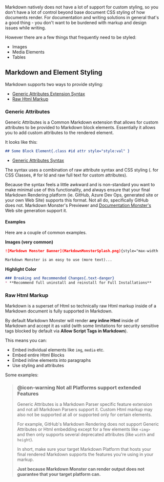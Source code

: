 ﻿Markdown natively does not have a lot of support for custom styling, so you don't have a lot of control beyond base document CSS styling of how documents render. For documentation and writing solutions in general that's a good thing - you don't want to be burdened with markup and design issues while writing.

However there are a few things that frequently need to be styled:

* Images
* Media Elements
* Tables

## Markdown and Element Styling
Markdown supports two ways to provide styling:

* [Generic Attributes Extension Syntax](#generic-attributes)
* [Raw Html Markup](#raw-html-markup) 

### Generic Attributes
Generic Attributes is a Common Markdown extension that allows for custom attributes to be provided to Markdown block elements. Essentially it allows you to add custom attributes to the rendered element. 

It looks like this:

```markdown
## Some Block Element{.class #id attr style="style:val" }
```

* [Generic Attributes Syntax](https://talk.commonmark.org/t/consistent-attribute-syntax/272)

The syntax uses a combination of raw attribute syntax and CSS styling (. for CSS Classes, # for Id and raw full text for custom attributes).

Because the syntax feels a little awkward and is non-standard you want to make minimal use of this functionality, and always ensure that your final Markdown Rendering platform (ie. GitHub, Azure Dev Ops, generated site or your own Web Site) supports this format. Not all do, specifically GitHub does not. Markdown Monster's Previewer and [Documentation Monster's](https://documentationmonster.com) Web site generation support it.


#### Examples 
Here are a couple of common examples.

**Images (very common)**

```markdown
![Markdown Monster Banner](MarkdownMonsterSplash.png){style="max-width: 600px; width: 100%"}

Markdown Monster is an easy to use (more text)...
```

**Highlight Color**

```markdown
### Breaking and Recommended Changes{.text-danger}     
* **Recommend full uninstall and reinstall for Full Installations**  
```

### Raw Html Markup
Markdown is a superset of Html so technically raw Html markup inside of a Markdown document is fully supported in Markdown. 

By default Markdown Monster will render **any inline Html** inside of Markdown and accept it as valid (with some limitations for security sensitive tags blocked by default via **Allow Script Tags in Markdown**).

This means you can:

* Embed individual elements like `img`, `media` etc.
* Embed entire Html Blocks
* Embed inline elements into paragraphs
* Use styling and attributes 

Some examples:





> ### @icon-warning Not all Platforms support extended Features
> Generic Attributes is a Markdown Parser specific feature extension and not all Markdown Parsers support it. Custom Html markup may also not be supported at all or supported only for certain elements.
>
> For example, GitHub's Markdown Rendering does not support Generic Attributes or Html embedding except for a few elements like `<img>` and then only supports several deprecated attributes (like `width` and `height`).  
>
> In short, make sure your target Markdown Platform that hosts your final rendered Markdown supports the features you're using in your markup. 
>
> **Just because Markdown Monster can render output does not guarantee that your target platform can.**



###